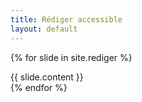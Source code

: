 ```yaml
---
title: Rédiger accessible
layout: default
---
```

{% for slide in site.rediger %}
<section id="{{ slide.id }}">
  <div>{{ slide.content }}</div>
</section>
{% endfor %}
